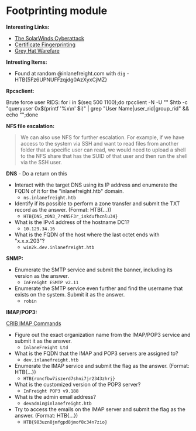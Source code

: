 # Footprinting module

**Interesting Links:**

- [The SolarWinds Cyberattack](https://www.rpc.senate.gov/policy-papers/the-solarwinds-cyberattack)
- [Certificate Fingerprinting](https://crt.sh/)
- [Grey Hat Warefare](https://buckets.grayhatwarfare.com/)

**Intresting Items:**

- Found at random @inlanefreight.com with `dig` - HTB{5Fz6UPNUFFzqjdg0AzXyxCjMZ}

**Rpcsclient:**

Brute force user RIDS:
for i in $(seq 500 1100);do rpcclient -N -U "" $htb -c "queryuser 0x$(printf '%x\n' $i)" | grep "User Name\|user_rid\|group_rid" && echo "";done

**NFS file escalation:**

>We can also use NFS for further escalation. For example, if we have access to the system via SSH and want to read files from another folder that a specific user can read, we would need to upload a shell to the NFS share that has the SUID of that user and then run the shell via the SSH user.

**DNS** - Do a return on this

- Interact with the target DNS using its IP address and enumerate the FQDN of it for the "inlanefreight.htb" domain.
  - `ns.inlanefreight.htb`
- Identify if its possible to perform a zone transfer and submit the TXT record as the answer. (Format: HTB{...})
  - `HTB{DN5_z0N3_7r4N5F3r_iskdufhcnlu34}`
- What is the IPv4 address of the hostname DC1?
  - `10.129.34.16`
- What is the FQDN of the host where the last octet ends with "x.x.x.203"?
  - `win2k.dev.inlanefreight.htb`

**SNMP:**

- Enumerate the SMTP service and submit the banner, including its version as the answer.
  - `InFreight ESMTP v2.11`
- Enumerate the SMTP service even further and find the username that exists on the system. Submit it as the answer.
  - `robin`

**IMAP/POP3:**

[CRIB IMAP Commands](https://donsutherland.org/crib/imap)

- Figure out the exact organization name from the IMAP/POP3 service and submit it as the answer.
  - `InlaneFreight Ltd`
- What is the FQDN that the IMAP and POP3 servers are assigned to?
  - `dev.inlanefreight.htb`
- Enumerate the IMAP service and submit the flag as the answer. (Format: HTB{...})
  - `HTB{roncfbw7iszerd7shni7jr2343zhrj}`
- What is the customized version of the POP3 server?
  - `InFreight POP3 v9.188`
- What is the admin email address?
  - `devadmin@inlanefreight.htb`
- Try to access the emails on the IMAP server and submit the flag as the answer. (Format: HTB{...})
  - `HTB{983uzn8jmfgpd8jmof8c34n7zio}`
